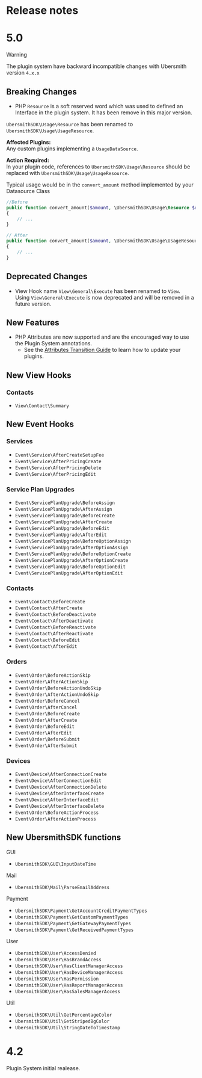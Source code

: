 # Release notes

# 5.0
> [!WARNING]
> The plugin system have backward incompatible changes with Ubersmith version `4.x.x`

## Breaking Changes
- PHP `Resource` is a soft reserved word which was used to defined an Interface in the plugin system.
It has been remove in this major version.

`UbersmithSDK\Usage\Resource` has been renamed to `UbersmithSDK\Usage\UsageResource`.

**Affected Plugins:**\
Any custom plugins implementing a `UsageDataSource`.

**Action Required:**\
In your plugin code, references to `UbersmithSDK\Usage\Resource` should be replaced with `UbersmithSDK\Usage\UsageResource`.

Typical usage would be in the `convert_amount` method implemented by your Datasource Class
```php
//Before
public function convert_amount($amount, \UbersmithSDK\Usage\Resource $resource, $to_unit)
{
	// ...
}

// After
public function convert_amount($amount, \UbersmithSDK\Usage\UsageResource $resource, $to_unit)
{
	// ...
}
```

## Deprecated Changes
- View Hook name `View\General\Execute` has been renamed to `View`. Using `View\General\Execute` is now deprecated and will be removed in a future version.

## New Features
- PHP Attributes are now supported and are the encouraged way to use the Plugin System annotations.
	- See the [Attributes Transition Guide](docs/Guide-Attributes-Transition.md) to learn how to update your plugins.
## New View Hooks
### Contacts
- `View\Contact\Summary`

## New Event Hooks
### Services
- `Event\Service\AfterCreateSetupFee`
- `Event\Service\AfterPricingCreate`
- `Event\Service\AfterPricingDelete`
- `Event\Service\AfterPricingEdit`

### Service Plan Upgrades
- `Event\ServicePlanUpgrade\BeforeAssign`
- `Event\ServicePlanUpgrade\AfterAssign`
- `Event\ServicePlanUpgrade\BeforeCreate`
- `Event\ServicePlanUpgrade\AfterCreate`
- `Event\ServicePlanUpgrade\BeforeEdit`
- `Event\ServicePlanUpgrade\AfterEdit`
- `Event\ServicePlanUpgrade\BeforeOptionAssign`
- `Event\ServicePlanUpgrade\AfterOptionAssign`
- `Event\ServicePlanUpgrade\BeforeOptionCreate`
- `Event\ServicePlanUpgrade\AfterOptionCreate`
- `Event\ServicePlanUpgrade\BeforeOptionEdit`
- `Event\ServicePlanUpgrade\AfterOptionEdit`

### Contacts
- `Event\Contact\BeforeCreate`
- `Event\Contact\AfterCreate`
- `Event\Contact\BeforeDeactivate`
- `Event\Contact\AfterDeactivate`
- `Event\Contact\BeforeReactivate`
- `Event\Contact\AfterReactivate`
- `Event\Contact\BeforeEdit`
- `Event\Contact\AfterEdit`

### Orders
- `Event\Order\BeforeActionSkip`
- `Event\Order\AfterActionSkip`
- `Event\Order\BeforeActionUndoSkip`
- `Event\Order\AfterActionUndoSkip`
- `Event\Order\BeforeCancel`
- `Event\Order\AfterCancel`
- `Event\Order\BeforeCreate`
- `Event\Order\AfterCreate`
- `Event\Order\BeforeEdit`
- `Event\Order\AfterEdit`
- `Event\Order\BeforeSubmit`
- `Event\Order\AfterSubmit`

### Devices
- `Event\Device\AfterConnectionCreate`
- `Event\Device\AfterConnectionEdit`
- `Event\Device\AfterConnectionDelete`
- `Event\Device\AfterInterfaceCreate`
- `Event\Device\AfterInterfaceEdit`
- `Event\Device\AfterInterfaceDelete`
- `Event\Order\BeforeActionProcess`
- `Event\Order\AfterActionProcess`

## New UbersmithSDK functions
GUI
- `UbersmithSDK\GUI\InputDateTime`

Mail
- `UbersmithSDK\Mail\ParseEmailAddress`

Payment
- `UbersmithSDK\Payment\GetAccountCreditPaymentTypes`
- `UbersmithSDK\Payment\GetCustomPaymentTypes`
- `UbersmithSDK\Payment\GetGatewayPaymentTypes`
- `UbersmithSDK\Payment\GetReceivedPaymentTypes`

User
- `UbersmithSDK\User\AccessDenied`
- `UbersmithSDK\User\HasBrandAccess`
- `UbersmithSDK\User\HasClientManagerAccess`
- `UbersmithSDK\User\HasDeviceManagerAccess`
- `UbersmithSDK\User\HasPermission`
- `UbersmithSDK\User\HasReportManagerAccess`
- `UbersmithSDK\User\HasSalesManagerAccess`

Util
- `UbersmithSDK\Util\GetPercentageColor`
- `UbersmithSDK\Util\GetStripedBgColor`
- `UbersmithSDK\Util\StringDateToTimestamp`

# 4.2
Plugin System initial realease.
